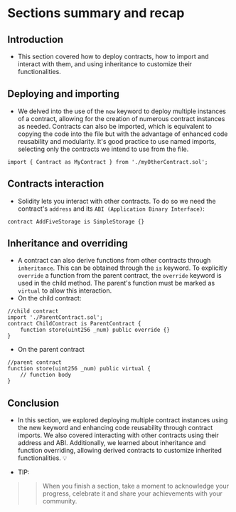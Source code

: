 # Sections summary and recap

## Introduction
- This section covered how to deploy contracts, how to import and interact with them, and using inheritance to customize their functionalities.

## Deploying and importing
- We delved into the use of the `new` keyword to deploy multiple instances of a contract, allowing for the creation of numerous contract instances as needed.
Contracts can also be imported, which is equivalent to copying the code into the file but with the advantage of enhanced code reusability and modularity. It's good practice to use named imports, selecting only the contracts we intend to use from the file.

```
import { Contract as MyContract } from './myOtherContract.sol';
```

## Contracts interaction
- Solidity lets you interact with other contracts. To do so we need the contract's `address` and its `ABI (Application Binary Interface)`:
```
contract AddFiveStorage is SimpleStorage {}
```

## Inheritance and overriding
- A contract can also derive functions from other contracts through `inheritance`. This can be obtained through the `is` keyword. To explicitly `override` a function from the parent contract, the `override` keyword is used in the child method. The parent's function must be marked as `virtual` to allow this interaction.
- On the child contract:
```
//child contract
import './ParentContract.sol';
contract ChildContract is ParentContract {
    function store(uint256 _num) public override {}
}
```

- On the parent contract
```
//parent contract
function store(uint256 _num) public virtual {
    // function body
}
```

## Conclusion
- In this section, we explored deploying multiple contract instances using the new keyword and enhancing code reusability through contract imports. We also covered interacting with other contracts using their address and ABI. Additionally, we learned about inheritance and function overriding, allowing derived contracts to customize inherited functionalities. 💡 

- TIP:
>> When you finish a section, take a moment to acknowledge your progress, celebrate it and share your achievements with your community.

## 